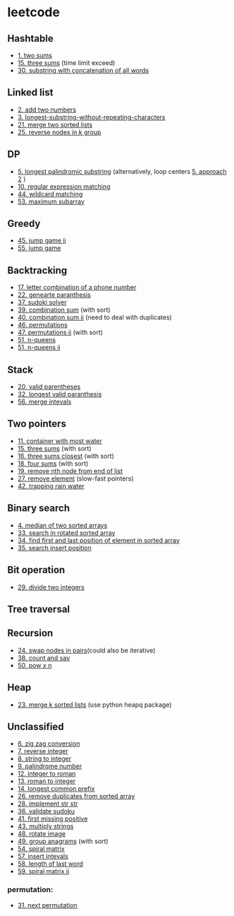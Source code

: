 # leetcode

## Hashtable
* [1. two sums](https://github.com/yc65/lc/blob/master/1.two-sum.py)
* [15. three sums](https://github.com/yc65/lc/blob/master/15.3-sum_based_on_two_sums.py) (time limit exceed)
* [30. substring with concatenation of all words](https://github.com/yc65/lc/blob/master/30.substring-with-concatenation-of-all-words.py)
## Linked list
* [2. add two numbers](https://github.com/yc65/lc/blob/master/2.add-two-numbers.py)
* [3. longest-substring-without-repeating-characters](https://github.com/yc65/lc/blob/master/3.longest-substring-without-repeating-characters.py)
* [21. merge two sorted lists](https://github.com/yc65/lc/blob/master/21.merge-two-sorted-lists.py)
* [25. reverse nodes in k group](https://github.com/yc65/lc/blob/master/25.reverse-nodes-in-k-group.py)
## DP
* [5. longest palindromic substring](https://github.com/yc65/lc/blob/master/5.longest-palindromic-substring_dp.py) (alternatively, loop centers [5. approach 2](https://github.com/yc65/lc/blob/master/5.longest-palindromic-substring_loop_center.py) )
* [10. regular expression matching](https://github.com/yc65/lc/blob/master/10.regular-expression-matching.py)
* [44. wildcard matching](https://github.com/yc65/lc/blob/master/44.wildcard-matching.py)
* [53. maximum subarray](https://github.com/yc65/lc/blob/master/53.maximum-subarray.py)
## Greedy
* [45. jump game ii](https://github.com/yc65/lc/blob/master/45.jump-game-ii.py)
* [55. jump game](https://github.com/yc65/lc/blob/master/55.jump-game.py)
## Backtracking
* [17. letter combination of a phone number](https://github.com/yc65/lc/blob/master/17.letter-combinations-of-a-phone-number.py)
* [22. genearte paranthesis](https://github.com/yc65/lc/blob/master/22.generate-parentheses.py)
* [37. sudoki solver](https://github.com/yc65/lc/blob/master/37.sudoku-solver.py)
* [39. combination sum](https://github.com/yc65/lc/blob/master/39.combination-sum.py) (with sort)
* [40. combination sum ii](https://github.com/yc65/lc/blob/master/40.combination-sum-ii.py) (need to deal with duplicates)
* [46. permutations](https://github.com/yc65/lc/blob/master/46.permutations.py)
* [47. permutations ii](https://github.com/yc65/lc/blob/master/47.permutations-ii.py) (with sort)
* [51. n-queens](https://github.com/yc65/lc/blob/master/51.n-queens.py)
* [51. n-queens ii](https://github.com/yc65/lc/blob/master/52.n-queens-ii.py)
## Stack
* [20. valid parentheses](https://github.com/yc65/lc/blob/master/20.valid-parentheses.py)
* [32. longest valid paranthesis](https://github.com/yc65/lc/blob/master/32.longest-valid-parentheses.py)
* [56. merge intevals](https://github.com/yc65/lc/blob/master/56.merge-intervals.py)
## Two pointers
* [11. container with most water](https://github.com/yc65/lc/blob/master/11.container-with-most-water.py)
* [15. three sums](https://github.com/yc65/lc/blob/master/15.3-sum_with_sort.py) (with sort)
* [16. three sums closest](https://github.com/yc65/lc/blob/master/16.3-sum-closest.py) (with sort)
* [18. four sums](https://github.com/yc65/lc/blob/master/18.4-sum.py) (with sort)
* [19. remove nth node from end of list](https://github.com/yc65/lc/blob/master/19.remove-nth-node-from-end-of-list.py)
* [27. remove element](https://github.com/yc65/lc/blob/master/27.remove-element.py) (slow-fast pointers)
* [42. trapping rain water](https://github.com/yc65/lc/blob/master/42.trapping-rain-water.py)
## Binary search
* [4. median of two sorted arrays](https://github.com/yc65/lc/blob/master/4.median-of-two-sorted-arrays.py)
* [33. search in rotated sorted array](https://github.com/yc65/lc/blob/master/33.search-in-rotated-sorted-array.py)
* [34. find first and last position of element in sorted array](https://github.com/yc65/lc/blob/master/34.find-first-and-last-position-of-element-in-sorted-array.py)
* [35. search insert position](https://github.com/yc65/lc/blob/master/35.search-insert-position.py)
## Bit operation
* [29. divide two integers](https://github.com/yc65/lc/blob/master/29.divide-two-integers.py)
## Tree traversal
## Recursion 
* [24. swap nodes in pairs](https://github.com/yc65/lc/blob/master/24.swap-nodes-in-pairs.py)(could also be iterative)
* [38. count and say](https://github.com/yc65/lc/blob/master/38.count-and-say.py)
* [50. pow x n](https://github.com/yc65/lc/blob/master/50.pow-x-n.py)
## Heap
* [23. merge k sorted lists](https://github.com/yc65/lc/blob/master/23.merge-k-sorted-lists_with_heap.py) (use python heapq package)
## Unclassified
* [6. zig zag conversion](https://github.com/yc65/lc/blob/master/6.zig-zag-conversion_solusion1.py)
* [7. reverse integer](https://github.com/yc65/lc/blob/master/7.reverse-integer.py)
* [8. string to integer](https://github.com/yc65/lc/blob/master/8.string-to-integer-atoi.py)
* [9. palindrome number](https://github.com/yc65/lc/blob/master/9.palindrome-number.py)
* [12. integer to roman](https://github.com/yc65/lc/blob/master/12.integer-to-roman.py)
* [13. roman to integer](https://github.com/yc65/lc/blob/master/13.roman-to-integer.py)
* [14. longest common prefix](https://github.com/yc65/lc/blob/master/14.longest-common-prefix.py)
* [26. remove duplicates from sorted array](https://github.com/yc65/lc/blob/master/26.remove-duplicates-from-sorted-array.py)
* [28. implement str str](https://github.com/yc65/lc/blob/master/28.implement-str-str.py)
* [36. validate sudoku](https://github.com/yc65/lc/blob/master/36.valid-sudoku.py)
* [41. first missing positive](https://github.com/yc65/lc/blob/master/41.first-missing-positive.py)
* [43. multiply strings](https://github.com/yc65/lc/blob/master/43.multiply-strings.py)
* [48. rotate image](https://github.com/yc65/lc/blob/master/48.rotate-image.py)
* [49. group anagrams](https://github.com/yc65/lc/blob/master/49.group-anagrams.py) (with sort)
* [54. spiral matrix](https://github.com/yc65/lc/blob/master/54.spiral-matrix.py)
* [57. insert intevals](https://github.com/yc65/lc/blob/master/57.insert-interval.py)
* [58. length of last word](https://github.com/yc65/lc/blob/master/58.length-of-last-word.py)
* [59. spiral matrix ii](https://github.com/yc65/lc/blob/master/59.spiral-matrix-ii.py)
### permutation:
* [31. next permutation](https://github.com/yc65/lc/blob/master/31.next-permutation.py)
